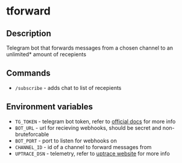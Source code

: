 # tforward

## Description

Telegram bot that forwards messages from a chosen channel to an unlimited\* amount of recepients

## Commands

- `/subscribe` - adds chat to list of recepients

## Environment variables

- `TG_TOKEN` - telegram bot token, refer to [official docs](https://core.telegram.org/bots) for more info
- `BOT_URL` - url for recieving webhooks, should be secret and non-bruteforcable
- `BOT_PORT` - port to listen for webhooks on
- `CHANNEL_ID` - id of a channel to forward messages from
- `UPTRACE_DSN` - telemetry, refer to [uptrace website](https://uptrace.dev/) for more info
